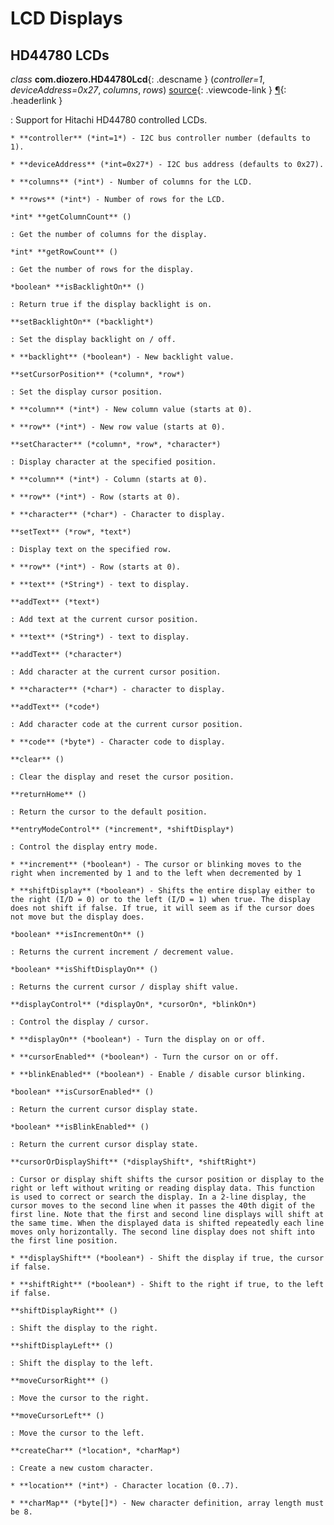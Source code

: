 # LCD Displays

## HD44780 LCDs

*class* **com.diozero.HD44780Lcd**{: .descname } (*controller=1*, *deviceAddress=0x27*, *columns*, *rows*) [source](https://github.com/mattjlewis/diozero/blob/master/diozero-core/src/main/java/com/diozero/devices/HD44780Lcd.java){: .viewcode-link } [&para;](LCDDisplays.md#hd44780-lcd "Permalink to this definition"){: .headerlink }

: Support for Hitachi HD44780 controlled LCDs.

    * **controller** (*int=1*) - I2C bus controller number (defaults to 1).
    
    * **deviceAddress** (*int=0x27*) - I2C bus address (defaults to 0x27).
    
    * **columns** (*int*) - Number of columns for the LCD.
    
    * **rows** (*int*) - Number of rows for the LCD.
    
    *int* **getColumnCount** ()
    
    : Get the number of columns for the display.
    
    *int* **getRowCount** ()
    
    : Get the number of rows for the display.
    
    *boolean* **isBacklightOn** ()
    
    : Return true if the display backlight is on.
    
    **setBacklightOn** (*backlight*)
    
    : Set the display backlight on / off.
    
    * **backlight** (*boolean*) - New backlight value.
    
    **setCursorPosition** (*column*, *row*)
    
    : Set the display cursor position.
    
    * **column** (*int*) - New column value (starts at 0).
    
    * **row** (*int*) - New row value (starts at 0).
    
    **setCharacter** (*column*, *row*, *character*)
    
    : Display character at the specified position.
    
    * **column** (*int*) - Column (starts at 0).
    
    * **row** (*int*) - Row (starts at 0).
    
    * **character** (*char*) - Character to display.
    
    **setText** (*row*, *text*)
    
    : Display text on the specified row.
    
    * **row** (*int*) - Row (starts at 0).
    
    * **text** (*String*) - text to display.
    
    **addText** (*text*)
    
    : Add text at the current cursor position.
    
    * **text** (*String*) - text to display.
    
    **addText** (*character*)
    
    : Add character at the current cursor position.
    
    * **character** (*char*) - character to display.
    
    **addText** (*code*)
    
    : Add character code at the current cursor position.
    
    * **code** (*byte*) - Character code to display.
    
    **clear** ()
    
    : Clear the display and reset the cursor position.
    
    **returnHome** ()
    
    : Return the cursor to the default position.
    
    **entryModeControl** (*increment*, *shiftDisplay*)
    
    : Control the display entry mode.
    
    * **increment** (*boolean*) - The cursor or blinking moves to the right when incremented by 1 and to the left when decremented by 1
    
    * **shiftDisplay** (*boolean*) - Shifts the entire display either to the right (I/D = 0) or to the left (I/D = 1) when true. The display does not shift if false. If true, it will seem as if the cursor does not move but the display does.
    
    *boolean* **isIncrementOn** ()
    
    : Returns the current increment / decrement value.
    
    *boolean* **isShiftDisplayOn** ()
    
    : Returns the current cursor / display shift value.
    
    **displayControl** (*displayOn*, *cursorOn*, *blinkOn*)
    
    : Control the display / cursor.
    
    * **displayOn** (*boolean*) - Turn the display on or off.
    
    * **cursorEnabled** (*boolean*) - Turn the cursor on or off.
    
    * **blinkEnabled** (*boolean*) - Enable / disable cursor blinking.
    
    *boolean* **isCursorEnabled** ()
    
    : Return the current cursor display state.
    
    *boolean* **isBlinkEnabled** ()
    
    : Return the current cursor display state.
    
    **cursorOrDisplayShift** (*displayShift*, *shiftRight*)
    
    : Cursor or display shift shifts the cursor position or display to the right or left without writing or reading display data. This function is used to correct or search the display. In a 2-line display, the cursor moves to the second line when it passes the 40th digit of the first line. Note that the first and second line displays will shift at the same time. When the displayed data is shifted repeatedly each line moves only horizontally. The second line display does not shift into the first line position.
    
    * **displayShift** (*boolean*) - Shift the display if true, the cursor if false.
    
    * **shiftRight** (*boolean*) - Shift to the right if true, to the left if false.
    
    **shiftDisplayRight** ()
    
    : Shift the display to the right.
    
    **shiftDisplayLeft** ()
    
    : Shift the display to the left.
    
    **moveCursorRight** ()
    
    : Move the cursor to the right.
    
    **moveCursorLeft** ()
    
    : Move the cursor to the left.
    
    **createChar** (*location*, *charMap*)
    
    : Create a new custom character.
    
    * **location** (*int*) - Character location (0..7).
    
    * **charMap** (*byte[]*) - New character definition, array length must be 8.
